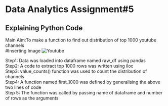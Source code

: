 # Data Analytics Assignment#5

## Explaining Python Code
Main Aim:To make a function to find out distribution of top 1000 youtube channels<br/>
#Inserting Image
![Youtube](https://user-images.githubusercontent.com/75749963/101848986-c5e65480-3b24-11eb-9a13-6df5d583cbca.jpeg)


Step1:
Data was loaded into dataframe named raw_df using pandas<br/>
Step2:
A code to extract top 1000 rows was written using iloc<br/>
Step3:
value_counts() function was used to count the distribution of channels<br/>
Step4:
A function named first_1000 was defined by generalising the above two lines of code<br/>
Step 5:
The function was called by passing name of dataframe and number of rows as the arguments
